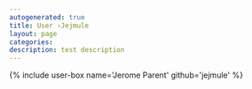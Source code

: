 ```yaml
---
autogenerated: true
title: User ›Jejmule
layout: page
categories: 
description: test description
---
```


{% include user-box name='Jerome Parent' github='jejmule' %}

